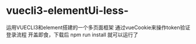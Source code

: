 # vuecli3-elementUi-less-
运用VUECLI3和element搭建的一个多页面框架
通过vueCookie来操作token验证登录流程
开盖即食，下载后 npm run install 就可以运行了
